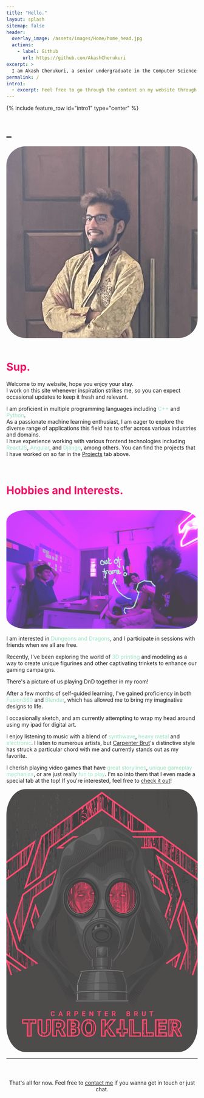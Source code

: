 ```yaml
---
title: "Hello."
layout: splash
sitemap: false
header:
  overlay_image: /assets/images/Home/home_head.jpg
  actions:
    - label: Github
      url: https://github.com/AkashCherukuri
excerpt: >
  I am Akash Cherukuri, a senior undergraduate in the Computer Science and Engineering department of IIT Bombay.
permalink: /
intro1:
  - excerpt: Feel free to go through the content on my website through the tabs located at the top. You can also search for anything specific. <br> Keep scrolling to learn more about me.
---
```


{% include feature_row id="intro1" type="center" %}

<!-- Okay so the background image. I've been trying for two years on and off trying to get the image to scroll less compared to the foreground for a much cooler depth effect. I swear I've gone thorugh the stages of grief multiple times over this one thing before learning to let go -->


<!-- In case you do know how to do this, I beg of you to let me know, I will literally give you a shoutout here -->



<!-- Okay I gotta figure out how to add a cursor that blinks, that would be suepr cool imo -->



<div class="container">
  <div class="text">
    <h1>
    <span id="prof" style="color: #f21368;"></span>_
    </h1>
  </div>
  <div class="image">
    <img src="/assets/images/me.jpeg" style="opacity: 0.75; border-radius: 10%;">
  </div>
</div>


<script>
  const languages = ["Machine Learning Enthusiast",
                     "Proactive and self-motivated worker",
                     "Constantly learning and exploring",
                     "Open Source Enthusiast",
                     "Experimental and Adventurous",
                     "Detail-oriented and Perfectionist",
                     "Software Engineer at Samsung Korea"];
  let langIndex = 0;
  let charIndex = 0;
  const element = document.getElementById('prof');
  
  const back_delay = 50;
  const ford_delay = 300;
  const wait_delay = 600;
  
  let fwd = true;
  let disp_cur = true;
  
  const cursor = '|';
  
  function typestuff(){
    if(fwd){
        if(charIndex <= languages[langIndex].length){
          setTimeout(() => {
            charIndex++;
            element.textContent = languages[langIndex].slice(0, charIndex);
          }, ford_delay);
        }
        else{
          // Wait for a while and then switch modes
          setTimeout(() => {fwd = false}, wait_delay);
        }
    }
    else{
      // We're deleting stuff, so go back with back_delay
        if(charIndex > 0){
          charIndex--;
          element.textContent = languages[langIndex].slice(0, charIndex);
      } 
      else{
        langIndex++;
        if(langIndex >= languages.length){
          langIndex = 0;
        }
        fwd = true;
      }
    }
  }
  
  setInterval(typestuff, back_delay);
</script>


<!-- This is me talking about myself and being all happy happy -->
<br>
<div style="color: #f21368;">
<h1>Sup.</h1>
</div>
Welcome to my website, hope you enjoy your stay. <br> I work on this site whenever inspiration strikes me, so you can expect occasional updates to keep it fresh and relevant.

I am proficient in multiple programming languages including <span style="color: #9be3c3;">C++</span> and <span style="color: #9be3c3;">Python</span>. <br> As a passionate machine learning enthusiast, I am eager to explore the diverse range of applications this field has to offer across various industries and domains.
<br>
I have experience working with various frontend technologies including <span style="color: #9be3c3;">ReactJS</span>, <span style="color: #9be3c3;">Angular</span>, and <span style="color: #9be3c3;">Django</span>, among others. You can find the projects that I have worked on so far in the [Projects](/projects) tab above.

<br>
<div style="color: #f21368; margin-bottom: 35px;">
<h1>Hobbies and Interests.</h1>
</div>
<!-- DND Stuff here -->
<div class="container">
  <div class="image">
    <img src="/assets/images/dnd.jpg" style="opacity: 0.75; border-radius: 10%;">
  </div>
  <div class="text" style="text-align: left;">
    <p>
      I am interested in <span style="color: #9be3c3;">Dungeons and Dragons</span>, and I participate in sessions with friends when we all are free. 
    </p>
    <p>
      Recently, I've been exploring the world of <span style="color: #9be3c3;">3D printing</span> and modeling as a way to create unique figurines and other captivating trinkets to enhance our gaming campaigns.
    </p>
    <p>
      There's a picture of us playing DnD together in my room!
    </p>
  </div>
</div>

<!-- More generic stuff here, music/games/sketching/drums/music prod/board games -->
<div class="container">
  <div class="text" style="text-align: left;">
    <p>After a few months of self-guided learning, I've gained proficiency in both <span style="color: #9be3c3;">Fusion360</span> and <span style="color: #9be3c3;">Blender</span>, which has allowed me to bring my imaginative designs to life.</p>
    <p>I occasionally sketch, and am currently attempting to wrap my head around using my ipad for digital art. </p>
    <p>I enjoy listening to music with a blend of <span style="color: #9be3c3;">synthwave</span>, <span style="color: #9be3c3;">heavy metal</span> and <span style="color: #9be3c3;">electronic</span>. I listen to numerous artists, but <a href="https://open.spotify.com/artist/1l2oLiukA9i5jEtIyNWIEP?si=YP0UdcQkR2GvrFpOwVdIQQ">Carpenter Brut</a>'s distinctive style has struck a particular chord with me and currently stands out as my favorite.</p>
    <p>I cherish playing video games that have <span style="color: #9be3c3;">great storylines</span>, <span style="color: #9be3c3;">unique gameplay mechanics</span>, or are just really <span style="color: #9be3c3;">fun to play</span>. I'm so into them that I even made a special tab at the top! If you're interested, feel free to <a href="/reviews">check it out</a>!</p>
  </div>
  <div class="image">
    <img src="/assets/images/Home/cb.png" style="opacity: 0.75; border-radius: 10%;">
  </div>
</div>

<hr>
<div style="text-align: center; padding-top: 40px;">
  That's all for now. Feel free to <a href="/feedback">contact me</a> if you wanna get in touch or just chat. <br>
  <img id="skull_anim" style="max-height: 40vh; max-width: 50wh; padding-top: 40px;">
</div>

<script>
  const images = ["assets/images/Home/uk_frames/frame1.png", "assets/images/Home/uk_frames/frame2.png"];
  const delay = [800, 650];
  const skull_elem = document.getElementById("skull_anim");
  let sk_idx = images.length-1;
  setInterval(function(){
    sk_idx = (sk_idx+1)%(images.length);
    skull_elem.src = images[sk_idx];
  }, delay[sk_idx]);
</script>